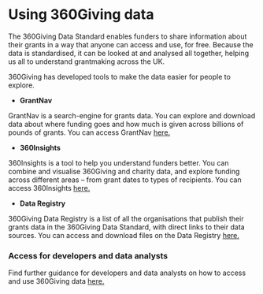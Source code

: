 # Using 360Giving data
The 360Giving Data Standard enables funders to share information about their grants in a way that anyone can access and use, for free. Because the data is standardised, it can be looked at and analysed all together, helping us all to understand grantmaking across the UK.

360Giving has developed tools to make the data easier for people to explore.
- **GrantNav**

GrantNav is a search-engine for grants data. You can explore and download data about where funding goes and how much is given across billions of pounds of grants.
You can access GrantNav <a href="https://grantnav.threesixtygiving.org" target="_blank">here.</a>
- **360Insights**

360Insights is a tool to help you understand funders better. You can combine and visualise 360Giving and charity data, and explore funding across different areas – from grant dates to types of recipients.
You can access 360Insights <a href="https://insights.threesixtygiving.org" target="_blank">here.</a>
- **Data Registry**

360Giving Data Registry is a list of all the organisations that publish their grants data in the 360Giving Data Standard, with direct links to their data sources.
You can access and download files on the Data Registry <a href="https://data.threesixtygiving.org/" target="_blank">here.</a>

### Access for developers and data analysts
Find further guidance for developers and data analysts on how to access and use 360Giving data <a href="https://360giving.org/data/using-360giving-data/" target="_blank">here.</a>



